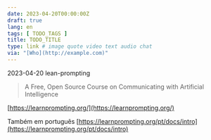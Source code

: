 ```yaml
---
date: 2023-04-20T00:00:00Z
draft: true
lang: en
tags: [ TODO_TAGS ]
title: TODO_TITLE
type: link # image quote video text audio chat
via: "[Who](http://example.com)"
---
```



2023-04-20 lean-prompting


> A Free, Open Source Course on Communicating with Artificial Intelligence

[https://learnprompting.org/](https://learnprompting.org/)

Também em português
[https://learnprompting.org/pt/docs/intro](https://learnprompting.org/pt/docs/intro)

